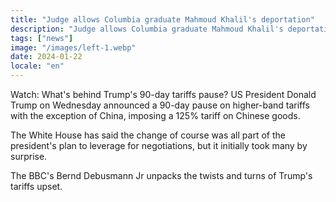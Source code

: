 ```yaml
---
title: "Judge allows Columbia graduate Mahmoud Khalil's deportation"
description: "Judge allows Columbia graduate Mahmoud Khalil's deportation and the implications of his case."
tags: ["news"]
image: "/images/left-1.webp"
date: 2024-01-22
locale: "en"
---
```


Watch: What's behind Trump's 90-day tariffs pause?
US President Donald Trump on Wednesday announced a 90-day pause on higher-band tariffs with the exception of China, imposing a 125% tariff on Chinese goods.

The White House has said the change of course was all part of the president's plan to leverage for negotiations, but it initially took many by surprise.

The BBC's Bernd Debusmann Jr unpacks the twists and turns of Trump's tariffs upset.
